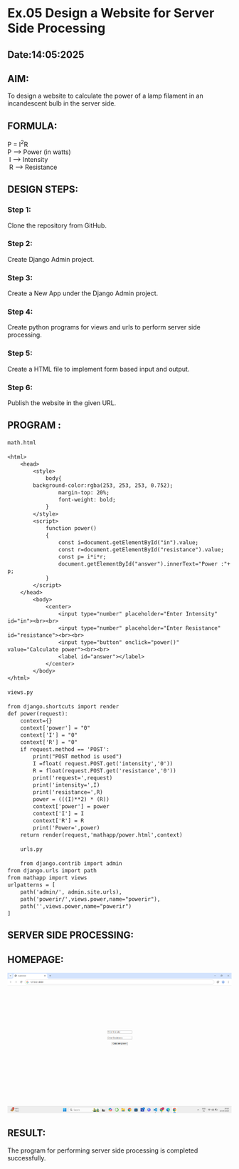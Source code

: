# Ex.05 Design a Website for Server Side Processing
## Date:14:05:2025

## AIM:
 To design a website to calculate the power of a lamp filament in an incandescent bulb in the server side. 


## FORMULA:
P = I<sup>2</sup>R
<br> P --> Power (in watts)
<br> I --> Intensity
<br> R --> Resistance

## DESIGN STEPS:

### Step 1:
Clone the repository from GitHub.

### Step 2:
Create Django Admin project.

### Step 3:
Create a New App under the Django Admin project.

### Step 4:
Create python programs for views and urls to perform server side processing.

### Step 5:
Create a HTML file to implement form based input and output.

### Step 6:
Publish the website in the given URL.

## PROGRAM :
```
math.html

<html>
    <head>
        <style>
            body{
		background-color:rgba(253, 253, 253, 0.752);
                margin-top: 20%;
                font-weight: bold;
            }
        </style>
        <script>
            function power()
            {
                const i=document.getElementById("in").value;
                const r=document.getElementById("resistance").value;
                const p= i*i*r; 
                document.getElementById("answer").innerText="Power :"+ p;
            }
        </script>
    </head>
        <body>
            <center>
                <input type="number" placeholder="Enter Intensity" id="in"><br><br>
                <input type="number" placeholder="Enter Resistance" id="resistance"><br><br>
                <input type="button" onclick="power()" value="Calculate power"><br><br>
                <label id="answer"></label>
            </center>
        </body>
</html>

views.py

from django.shortcuts import render 
def power(request): 
    context={} 
    context['power'] = "0" 
    context['I'] = "0" 
    context['R'] = "0" 
    if request.method == 'POST': 
        print("POST method is used")
        I =float( request.POST.get('intensity','0'))
        R = float(request.POST.get('resistance','0'))
        print('request=',request) 
        print('intensity=',I) 
        print('resistance=',R) 
        power = (((I)**2) * (R))
        context['power'] = power 
        context['I'] = I
        context['R'] = R 
        print('Power=',power) 
    return render(request,'mathapp/power.html',context)

    urls.py

    from django.contrib import admin 
from django.urls import path 
from mathapp import views 
urlpatterns = [ 
    path('admin/', admin.site.urls), 
    path('powerir/',views.power,name="powerir"),
    path('',views.power,name="powerir")
]
```


## SERVER SIDE PROCESSING:


## HOMEPAGE:
![alt text](<Screenshot 2025-05-14 191300.png>)


## RESULT:
The program for performing server side processing is completed successfully.
